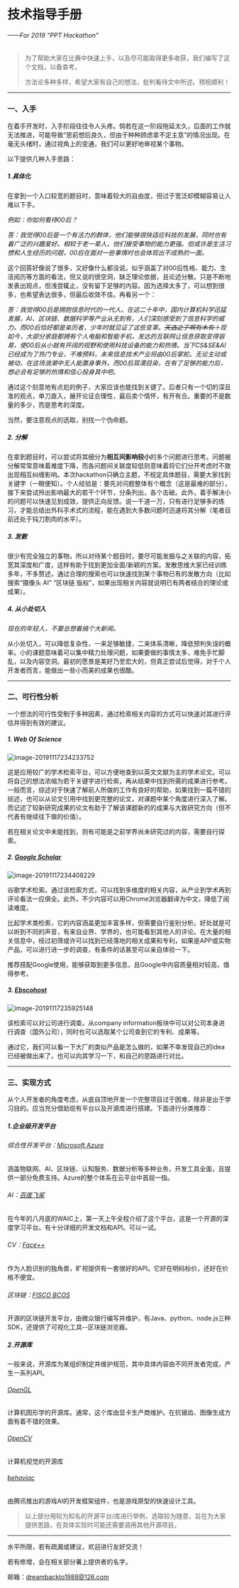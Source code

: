 # **技术指导手册**

###### *——For 2019 “PPT Hackathon”*

> 为了帮助大家在比赛中快速上手，以及尽可能取得更多收获，我们编写了这个文档，以备查考。
>
> 方法论多种多样，希望大家有自己的想法，批判看待文中所述。预祝顺利！

------

### 一、入手

在着手开发时，入手阶段往往令人头疼。倘若在这一阶段拖延太久，后面的工作就无法推进，可能导致“思前想后良久，但由于种种顾虑拿不定主意”的情况出现。在毫无头绪时，通过视角上的变通，我们可以更好地审视某个事物。

以下提供几种入手思路：

##### 1.具体化

在拿到一个入口较宽的题目时，意味着较大的自由度，但过于宽泛却模糊容易让人难以下手。

*例如：你如何看待00后？*

*答：我觉得00后是一个有活力的群体，他们能够很快适应科技的发展，同时也有着广泛的兴趣爱好。相较于老一辈人，他们接受事物的能力更强。但或许是生活习惯和人生经历的问题，00后在面对一些事情时也会体现出不成熟的一面。*

这个回答好像说了很多，又好像什么都没说。似乎涵盖了对00后性格、能力、生活阅历等方面的看法，但又说的很空洞，缺乏理论依据，且论述分散。只是不断地发表出观点，但浅尝辄止，没有留下足够的内容。因为选择太多了，可以想到很多，也希望表达很多，但最后收效不佳。再看另一个：

*答：我觉得00后是拥抱信息时代的一代人。在这二十年中，国内计算机科学迅猛发展，AI、区块链、数据科学等产业从无到有，人们深刻感受到了信息科学的威力。而00后恰好都是亲历者，少年时就见证了这些变革。~~天选之子啊有木有！~~现如今，大部分家庭都拥有个人电脑和智能手机，发达的互联网让信息获取变得容易，使00后从小就有开阔的视野和使用科技设备的能力和热情。当下CS&SE&AI已经成为了热门专业，不难预料，未来信息技术产业将由00后掌舵。无论主动或被动，在这场浪潮中无人能置身事外，而00后耳濡目染，在有了足够的能力后，想必会有足够的热情和信心投身其中吧。*

通过这个刻意地有点尬的例子，大家应该也能找到关键了。后者只有一个切的深且准的观点，单刀直入，展开论证合理性，最后卖个情怀，有开有合。重要的不是数量的多少，而是思考的深度。

当然，要注意观点的选取，别找一个伪命题。

##### 2.   分解

在拿到题目时，可以尝试将其细分为**相互间影响较小**的多个问题进行思考。问题被分解常常意味着难度下降，而各问题间关联度较低则意味着将它们分开考虑时不致出现相互纠缠影响。本次hackathon只确立主题，不规定具体题目，需要大家找到关键字（一眼便知）。个人经验是：要先对问题整体有个概念（这是最难的部分），接下来尝试拎出影响最大的若干个环节，分条列出，各个击破。此外，着手解决小的问题可以快速见到成效，提供正向反馈。说一千道一万，只有进行足够多的练习，才能总结出外科手术式的流程，能在遇到大多数问题时迅速将其分解（笔者目前还处于钝刀割肉的水平）。

##### 3.   发散

很少有完全独立的事物，所以对待某个题目时，要尽可能发掘与之关联的内容，拓宽其深度和广度，这样有助于找到更加全面/新颖的方案。发散思维大家已经训练多年，不多赘述，通过合理的搜索也可以快速找到某个事物已有的发散方向（比如搜索“摄像头 AI” “区块链 版权”，如果出现相关内容就说明已有两者结合的理论或成果）。

##### 4.   从小处切入

*现在的年轻人，不要总想着搞个大新闻。*

从小处切入，可以降低复杂性，一来足够敏捷，二来体系清晰，降低预判失误的概率。小的课题意味着可以集中精力处理问题，如果要做的事情太多，难免手忙脚乱，以及内容空洞。最初的愿景是美好乃至宏大的，但真正尝试后觉得，对于个人开发者而言，能做出一些小而美的成果也很酷。

------

### 二、可行性分析

一个想法的可行性受制于多种因素，通过检索相关内容的方式可以快速对其进行评估并得到有效的建议。

##### 1.   Web Of Science

![image-20191117234233752](C:\Users\user\AppData\Roaming\Typora\typora-user-images\image-20191117234233752.png)

这是应用较广的学术检索平台，可以方便地查到以英文文献为主的学术论文。可以将自己的想法浓缩为若干关键字进行检索，再从结果中找到所需的成果进行参考。一般而言，综述对于快速了解前人所做的工作有良好的帮助，如果找到一篇不错的综述，也可以从论文引用中找到更完整的论文，对课题中某个角度进行深入了解。而记述了较新研究成果的论文有助于了解该课题新的的成果与大致研究方向（但不代表有继续往下做的价值）。

若在相关论文中未能找到，则有可能是之前学界尚未研究过的内容，需要自行探索。

##### 2.   [Google Scholar](https://scholar.google.com/)

![image-20191117234408229](C:\Users\user\AppData\Roaming\Typora\typora-user-images\image-20191117234408229.png)

谷歌学术检索。通过该检索方式，可以找到多维度的相关内容，从产业到学术再到评论看法一应俱全。此外，不少内容可以用Chrome浏览器翻译为中文，降低了阅读难度。

比起学术类检索，它的内容涵盖更加丰富多样，但需要自行鉴别分析。好处就是可以听到不同的声音，有来自业界、学界的，也可能看到其他人的评论。在大量的相关信息中，经过初筛或许可以找到已经落地的相关成果和专利，如果是APP或实物产品，可以进行进一步的调查，有条件的话甚至可以亲自体验一下。

推荐搭配Google使用，能够获取到更多信息，且Google中内容质量相对较高，值得参考。

##### 3.   [Ebscohost](http://search.ebscohost.com/)

![image-20191117235925148](C:\Users\user\AppData\Roaming\Typora\typora-user-images\image-20191117235925148.png)

该检索可以对公司进行调查。从company information板块中可以对公司本身进行调查（国外公司），同时也可以选取某个公司查到它的专利、成果等。

通过它，我们可以看一下大厂的类似产品是怎么做的，如果不幸发现自己的idea已经被做出来了，也可以向其学习一下，和自己的思路进行对比。



<!--以上三个平台都是在教大家获取现有的成果。这可以较快地让自己的idea变得更加全面，毕竟，在开始实践之前，谁都不知道这里面有哪些坑，顺着前人的成果，至少能知道哪条路是通顺的，以及哪些问题是已经解决的。参考别人的成果，不代表要按照相同的思路去做，即便是解决相同的问题，也可以用不同的方式去试试，说不定效果会更好。实际上，受限于多种因素（最大的问题是自己太菜），一些论文里的工作在复现时可能遭遇种种困难，完全按照作者所述不见得能顺利完成。--> 

------

### 三、实现方式

从个人开发者的角度考虑，从底自顶地开发一个完整项目过于困难，除非是出于学习目的。应当充分借助现有平台以及开源库进行搭建。下面进行分类推荐：

##### 1.企业级开发平台

###### 综合性开发平台：[Microsoft Azure](https://www.azure.cn/zh-cn/)

涵盖物联网、AI、区块链、认知服务、数据分析等多种业务，开发工具全面，且提供一部分免费支持。Azure的整个体系在云平台中首屈一指。

###### AI：[百度飞桨](https://www.paddlepaddle.org.cn/)

在今年的八月底的WAIC上，第一天上午全程介绍了这个平台。这是一个开源的深度学习平台。有十分详细的开发文档和API。可以一试。

###### CV：[Face++](https://www.faceplusplus.com.cn/)

作为人脸识别的独角兽，旷视提供有一套很好的API。它好在明码标价，还好在价格不便宜。

###### 区块链：[FISCO BCOS](http://fisco-bcos.org/zh/)

开源的区块链开发平台，由微众银行编写并维护，有Java、python、node.js三种SDK，还提供了可视化工具--区块链浏览器。

##### 2.开源库

一般来说，开源库为某组织制定并维护规范，其中具体内容由不同开发者完成，产生一系列API。

###### [OpenGL](https://learnopengl-cn.github.io/)

计算机图形学的开源库。通常，这个库由显卡生产商维护。在抗锯齿、图像生成方面有着不错的效果。

###### [OpenCV](https://opencv.org/)

计算机视觉的开源库

###### [behaviac](http://www.behaviac.com/)

由腾讯推出的游戏AI的开发框架组件，也是游戏原型的快速设计工具。



> 以上部分用较为知名的开源平台/库进行举例，选取较为随意，旨在为大家提供思路，在具体实现时可能还需要调用其他开源项目。

------

水平所限，若有疏漏或建议，欢迎进行友好交流！

若有修增，会在相关部分署上提供者的名字。

邮箱：dreambackto1988@126.com

  